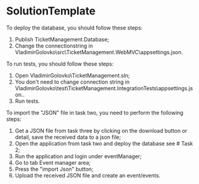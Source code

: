 # SolutionTemplate

To deploy the database, you should follow these steps:
1. Publish TicketManagement.Database;
2. Change the connectionstring in VladimirGolovko\src\TicketManagement.WebMVC\appsettings.json.

To run tests, you should follow these steps:
1. Open VladimirGolovko\TicketManagement.sln;
2. You don't need to change connection string in VladimirGolovko\test\TicketManagement.IntegrationTests\appsettings.json..
2. Run tests.

To import the "JSON" file in task two, you need to perform the following steps:
1. Get a JSON file from task three by clicking on the download button or detail, save the received data to a json file;
2. Open the application from task two and deploy the database see # Task 2;
3. Run the application and login under eventManager;
4. Go to tab Event manager area;
5. Press the "import Json" button;
6. Upload the received JSON file and create an event/events. 